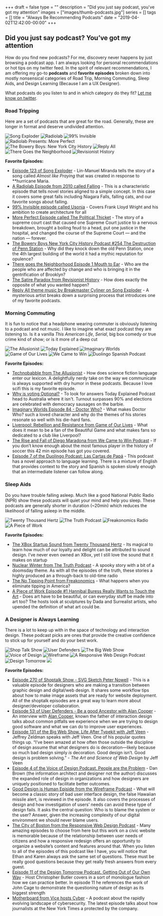 +++
draft = false
type = ""
description = "Did you just say podcast, you've got my attention"
images = ["images/thumb-podcasts.jpg"]
series = []
tags = []
title = "Always Be Recommending Podcasts"
date = "2019-04-02T12:42:00-00:00"
+++


<h2 class="serif-hero">Did you just say podcast? You’ve got my attention</h2>

<span class="dropcap">H</span>ow do you find new podcasts? For me, discovery never happens by just browsing a podcast app. I am always looking for personal recommendations or hot tips on my twitter feed.  In the spirit of relevant recommendations, I am offering my go-to **podcasts** and **favorite episodes** broken down into mostly nonsensical categories of Road Trip, Morning Commuting, Sleep Aids, and Design Learning (Because I am a UX Designer).

What podcasts do you listen to and in which category do they fit? [Let me know on twitter](https://twitter.com/i/web/status/{tweet-status-id}). 

### Road Tripping

Here are a set of podcasts that are great for the road. Generally, these are longer in format and deserve undivided attention.


<div class="image-thumbnail-grid">
<img src="https://is3-ssl.mzstatic.com/image/thumb/Music128/v4/9e/28/35/9e283594-80c0-8cd2-d160-3346796d2ea7/source/170x170bb.jpg" alt="Song Exploder">
<img src="https://is1-ssl.mzstatic.com/image/thumb/Music118/v4/42/8a/28/428a28a2-ebcb-da74-3b73-1def5509f6b4/source/170x170bb.jpg" alt="Radiolab">
<img src="https://is5-ssl.mzstatic.com/image/thumb/Music19/v4/30/49/06/3049067c-b15a-6549-45f5-45b192155ee4/source/170x170bb.jpg" alt="99% Invisible">
<img src="https://is2-ssl.mzstatic.com/image/thumb/Music118/v4/ae/d4/c2/aed4c2e4-0b05-848c-723a-aa48a4eb1fbf/source/170x170bb.jpg" alt="Radiolab Presents: More Perfect">
<img src="https://is5-ssl.mzstatic.com/image/thumb/Music128/v4/f2/44/19/f2441935-4d1a-815e-0d47-bb32be1d279c/source/170x170bb.jpg" alt="The Bowery Boys: New York City History">
<img src="https://is3-ssl.mzstatic.com/image/thumb/Music118/v4/4c/1b/4d/4c1b4d83-8ec8-7703-2b12-c463350676d3/source/170x170bb.jpg" alt="Reply All">
<img src="https://media.npr.org/images/podcasts/primary/icon_555340969-f6feebc9855d433100823701ba758f6ade087945-s700-c85.png" alt="There Goes the Neighborhood">
<img src="https://is3-ssl.mzstatic.com/image/thumb/Music118/v4/6c/f4/24/6cf4246b-7d67-2d48-f2a4-afac63b3f96f/source/170x170bb.jpg" alt="Revisionist History">
</div>



**Favorite Episodes:**

- [Episode 123 of Song Exploder](http://songexploder.net/yo-yo-ma) - Lin-Manuel Miranda tells the story of a song called *Almost like Praying* that was created in response to **hurricane Maria. 
- [A Radiolab Episode from 2010 called Falling](https://www.wnycstudios.org/story/91726-falling) - This is a characteristic episode that tells novel stories aligned to a simple concept. In this case it covers some great falls including Niagara Falls, falling cats, and our favorite songs about falling.
- [99% Invisible episode called Usonia](https://99percentinvisible.org/episode/usonia/) - Covers Frank Lloyd Wright and his ambition to create architecture for all
- [More Perfect Episode called The Political Thicket](https://www.wnycstudios.org/story/the-political-thicket) - The story of a supreme court cast that caused one Supreme Court justice to a nervous breakdown, brought a boiling feud to a head, put one justice in the hospital, and changed the course of the Supreme Court — and the nation — forever.
- [The Bowery Boys New York City History Podcast #254 The Destruction of Penn Station](http://www.boweryboyshistory.com/2018/02/destruction-penn-station-one-entered-city-like-god-one-scuttles-now-like-rat.html) - Why did they knock down the old Penn Station, once the 4th largest building of the world it had a mythic reputation for opulence?
- [There goes the Neighborhood Episode 1 Mouth to Ear](https://www.wnycstudios.org/story/mouth-ear-brooklyn-gentrification) - Who are the people who are affected by change and who is bringing it in the gentrification of Brooklyn?
- [The Satire Paradox from Revisionist History](http://revisionisthistory.com/episodes/10-the-satire-paradox) - How does exactly the opposite of what you wanted happen?
- [Reply All theme music by Breakmaster Cyliner on Song Exploder](http://songexploder.net/reply-all) - A mysterious artist breaks down a surprising process that introduces one of my favorite podcasts.

### Morning Commuting

It is fun to notice that a headphone wearing commuter is obviously listening to a podcast and not music. I like to imagine what exact podcast they are listening to. Is it a vanilla *This American Life*, *Serial*, big box comedy or true crime kind of show; or is it more of a deep cut 

<div class="image-thumbnail-grid">
<img class="grid-item a" src="https://static1.squarespace.com/static/5460c83ce4b08eea0acd5057/t/57fcb5ff2e69cfddffb887f2/1550787369887/?format=1500w" alt="The Allusionist">
<img class="grid-item b" src="https://d2mxuefqeaa7sj.cloudfront.net/s_6705AC924B54F828CDA559F267ED6065FE91C0ABE4CD92063032348EB1264ECD_1550962101443_image.png" alt="Today Explained">
<img class="grid-item c" src="https://is1-ssl.mzstatic.com/image/thumb/Music114/v4/27/04/55/27045568-3fe0-fd7c-2f6f-ab57ca684000/source/170x170bb.jpg" alt="Imaginary Worlds">
<img class="grid-item d" src="https://content.production.cdn.art19.com/images/02/65/e2/67/0265e267-7a14-4369-8525-e585c8747bc3/2696a29b0e8de3db1dc0c814bf5c4232734e7527b5203c839199105422ff25658826b563e302036974af5437aa5967e01d6800b751ed86c6c3f9a99cc3ff79b1.jpeg" alt="Game of Our Lives">
<img class="grid-item e" src="https://is3-ssl.mzstatic.com/image/thumb/Music118/v4/0e/13/90/0e139069-f1fd-b4ba-2fab-fab2f1a7a572/source/170x170bb.jpg" alt="We Came to Win">
<img class="grid-item f" src="https://is2-ssl.mzstatic.com/image/thumb/Music128/v4/af/79/63/af796330-0266-24e1-692f-768700aabd67/source/170x170bb.jpg" alt="Duolingo Spanish Podcast">
</div>

**Favorite Episodes:**

- [Technobabble from The Allusionist](https://www.theallusionist.org/allusionist/technobabble?rq=technobabble) - How does science fiction language enter our lexicon. A delightfully nerdy take on the way we communicate is always supported with dry humor in these podcasts. Because I love scifi this is my favorite episode.
- [Why is voting Optional?](http://art19.com/shows/today-explained/episodes/0460b79a-66fb-45fd-8f96-76b34a28307e) - To look for answers Today Explained Podcast head to Australia where it isn't. Turnout surpasses 90% and elections are celebrated with democracy sausages on the barbie.
- [Imaginary Worlds Episode 84 - Doctor Who?](https://www.imaginaryworldspodcast.org/doctor-who-.html) - What makes Doctor Who? such a loved character and why do the themes of his stories resonate so well with his die-hard fans.
- [Liverpool: Rebellion and Resistance from Game of Our Lives](https://gameofourlives.fm/blog-1/1-5-liverpool) - What does it mean to be a fan of the Beautiful Game and what makes fans so dedicated to a club like Liverpool?
- [The Rise and Fall of Diego Maradona from We Came to Win Podcast](https://www.gimletmedia.com/we-came-to-win/diego-maradona#episode-player) - If you don’t know enough about the most famous player in the history of soccer this 42 min episode has got you covered.
- [Episode 7 of the Duolingo Podcast: Las Cartas de Papá](https://podcast.duolingo.com/episode-7-las-cartas-de-papa) - This podcast has a novel approach to language learning. There is a mixture of English that provides context to the story and Spanish is spoken slowly enough that an intermediate listener can follow along. 

### Sleep Aids

Do you have trouble falling asleep. Much like a good National Public Radio (NPR) show these podcasts will quiet your mind and help you sleep. These podcasts are generally shorter in duration (~20min) which reduces the likelihood of falling asleep in the middle. 

<div class="image-thumbnail-grid">
<img src="https://is2-ssl.mzstatic.com/image/thumb/Music118/v4/22/9d/e0/229de064-acdc-ad59-a282-f2f187f79f87/source/170x170bb.jpg" alt="Twenty Thousand Hertz">
<img src="https://d2mxuefqeaa7sj.cloudfront.net/s_6705AC924B54F828CDA559F267ED6065FE91C0ABE4CD92063032348EB1264ECD_1550963100411_file.jpeg" alt="The Truth Podcast">
<img src="https://is3-ssl.mzstatic.com/image/thumb/Music118/v4/de/79/11/de791142-6d57-5005-a041-2f3bf6c14e64/source/170x170bb.jpg" alt="Freakonomics Radio">
<img src="https://paper-attachments.dropbox.com/s_6705AC924B54F828CDA559F267ED6065FE91C0ABE4CD92063032348EB1264ECD_1553969268232_image.png" alt="A Piece of Work">
</div>

**Favorite Episodes:**

- [The XBox Startup Sound from Twenty Thousand Hertz](https://www.20k.org/episodes/xboxstartupsound) - Its magical to learn how much of our loyalty and delight can be attributed to sound design. I’ve never even owned an XBox, yet I still love the sound that it makes on startup
- [Nuclear Winter from The Truth Podcast](http://www.thetruthpodcast.com/story/2018/2/14/nuclear-winter) - A spooky story with a bit of a doomsday theme. As with all the episodes of the truth, these stories a highly produced an a through-back to old-time radio
- [The No Tipping Point from Freakonomics](http://freakonomics.com/podcast/no-tipping-point-rebroadcast/) - What happens when you eliminate tipping in America?
- [A Piece of Work Episode #1 Hannibal Buress Really Wants to Touch the Art](https://www.wnycstudios.org/story/hannibal-buress-really-wants-touch-readymades-art) - Does art have to be beautiful, or can everyday stuff be made into art too? The hosts look at sculptures by Dada and Surrealist artists, who upended the definition of what art could be.

### A Designer is Always Learning

There is a lot to keep up with in the space of technology and interaction design. These podcast picks are ones that provide the creative confidence to stick up for yourself and do your best work.

<div class="image-thumbnail-grid">
<img src="https://is5-ssl.mzstatic.com/image/thumb/Music114/v4/c1/ee/d3/c1eed32b-77d7-d359-a63c-3989f7446da4/source/170x170bb.jpg" alt="Shop Talk Show">
<img src="https://is2-ssl.mzstatic.com/image/thumb/Music125/v4/fc/ff/08/fcff0809-4a63-d788-d961-34761743bc3a/source/170x170bb.jpg" alt="User Defenders">
<img src="https://is2-ssl.mzstatic.com/image/thumb/Music62/v4/08/2e/51/082e5177-0fb1-8d39-3330-3a91e68d1bcd/source/170x170bb.jpg" alt="The Big Web Show">
<img src="https://is5-ssl.mzstatic.com/image/thumb/Music125/v4/16/37/8b/16378bc2-2924-92c8-7f98-7d54384da5b5/source/170x170bb.jpg" alt="Voice of Design">
<img src="https://is5-ssl.mzstatic.com/image/thumb/Music128/v4/a4/c3/ef/a4c3ef32-525a-269f-e4c0-a2a544ae5c9a/source/170x170bb.jpg" alt="Wireframe">
<img src="https://is4-ssl.mzstatic.com/image/thumb/Music49/v4/31/93/e2/3193e2a9-c8d1-4d32-0838-973691721c49/source/170x170bb.jpg" alt="A Responsive Web Design Podcast">
<img src="https://is4-ssl.mzstatic.com/image/thumb/Music114/v4/90/45/5a/90455a9c-a959-d7b4-e3b9-200d911f3f41/source/170x170bb.jpg" alt="Design Tomorrow">
<img src="https://video-images.vice.com/topics/57a205628cb727dec795a6b1/lede/1547319922877-2-A.png">
</div>

**Favorite Episodes:**

- [Episode 270 of Shoptalk Show - SVG Sketch Peter Nowell](https://shoptalkshow.com/episodes/270-svg-sketch-peter-nowell/) - This is a valuable episode for designers who are making a transition between graphic design and digital/web design. It shares some workflow tips about how to make image assets that are ready for website deployment. All of the shoptalk episodes are a great way to learn more about designer/developer collaboration.
- [Episode 53 of User Defenders - Be a good Ancestor with Alan Cooper](https://userdefenders.com/podcast/053-be-a-good-ancestor-with-alan-cooper-part-1/) - An interview with [Alan Cooper](https://www.cooper.com/about-us/our-story), known the father of interaction design talks about common pitfalls we experience when we are trying to design good software and what we can do to improve user experiences. 
- [Episode 131 of the Big Web Show. Life After Typekit with Jeff Veen](http://5by5.tv/bigwebshow/131) - Jeffrey Zeldman speaks with Jeff Veen. One of his popular quotes things up. “I’ve been amazed at how often those outside the discipline of design assume that what designers do is decoration—likely because so much bad design simply *is* decoration. Good design isn’t. Good design is problem solving.” - *The Art and Science of Web Design* by Jeff Veen
- [Episode 4 of the Voice of Design Podcast. People are the Problem](https://vod.podbean.com/e/vod4-people-are-the-problem/) - Dan Brown (the information architect and designer not the author) discusses the expanded role of design in organizations and how designers are uniquely positioned to facilitate better outcomes.
- [Good Design is Human Episide from the Wireframe Podcast](https://creative.gimletmedia.com/show/wireframe/episodes/good-design-human-centric/) -  What will become a classic story of bad user interface design, the false Hawaiian missile alert, is reviewed in the episode. It also covers the processes of design and how investigation of users’ needs can avoid these type of design fails. It asks the central question: Who is to blame the system or the user? Answer, given the increasing complexity of our digital environment we should never blame users. 
- [The City of Boston from the Responsive Web Design Podcast](https://responsivewebdesign.com/podcast/city-of-boston/) - Many amazing episodes to choose from here but this work on a civic website is memorable because of the relationship between user needs of citizens and how a responsive redesign offers an opportunity to organize a website’s content and features around that. When you listen to all of the episodes of this podcast like I have, you will notice that Ethan and Karen always ask the same set of questions. These must be really good questions because they get really fresh answers from every guest.
- [Episode 11 of the Design Tomorrow Podcast. Getting Out of Our Own Way](https://designtomorrow.co/) - Host Christopher Butler covers in a sort of monologue fashion how we can practice better. In episode 11 he references the work of John Cage to demonstrate the questioning nature of design as its biggest strength
- [Motherboard from Vice hosts Cyber](https://motherboard.vice.com/en_us/article/xwbnkd/how-the-new-york-times-protects-its-journalists-from-hackers-and-spies) - A podcast about the rapidly evolving landscape of cybersecurity. The latest episode talks about how journalists at the New York Times a protected by the company.
